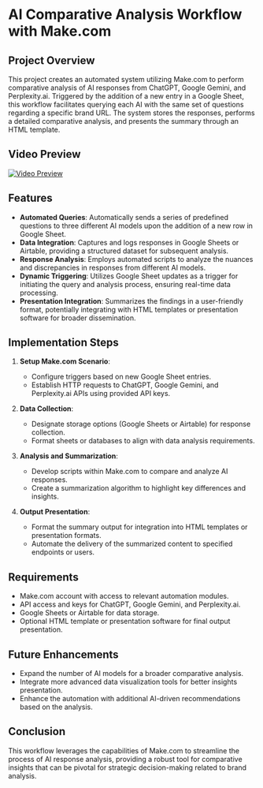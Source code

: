 # AI Comparative Analysis Workflow with Make.com

## Project Overview

This project creates an automated system utilizing Make.com to perform comparative analysis of AI responses from ChatGPT, Google Gemini, and Perplexity.ai. Triggered by the addition of a new entry in a Google Sheet, this workflow facilitates querying each AI with the same set of questions regarding a specific brand URL. The system stores the responses, performs a detailed comparative analysis, and presents the summary through an HTML template.

## Video Preview

[![Video Preview](https://github.com/zima-0201/Project-Images/blob/main/video%20preview/Brand-Analysis-AI-Workflow.jpeg)](https://brand-car.s3.eu-north-1.amazonaws.com/Four+Seasons/Brand-Analysis-AI-Workflow.mp4)

## Features

- **Automated Queries**: Automatically sends a series of predefined questions to three different AI models upon the addition of a new row in Google Sheet.
- **Data Integration**: Captures and logs responses in Google Sheets or Airtable, providing a structured dataset for subsequent analysis.
- **Response Analysis**: Employs automated scripts to analyze the nuances and discrepancies in responses from different AI models.
- **Dynamic Triggering**: Utilizes Google Sheet updates as a trigger for initiating the query and analysis process, ensuring real-time data processing.
- **Presentation Integration**: Summarizes the findings in a user-friendly format, potentially integrating with HTML templates or presentation software for broader dissemination.

## Implementation Steps

1. **Setup Make.com Scenario**:
   - Configure triggers based on new Google Sheet entries.
   - Establish HTTP requests to ChatGPT, Google Gemini, and Perplexity.ai APIs using provided API keys.

2. **Data Collection**:
   - Designate storage options (Google Sheets or Airtable) for response collection.
   - Format sheets or databases to align with data analysis requirements.

3. **Analysis and Summarization**:
   - Develop scripts within Make.com to compare and analyze AI responses.
   - Create a summarization algorithm to highlight key differences and insights.

4. **Output Presentation**:
   - Format the summary output for integration into HTML templates or presentation formats.
   - Automate the delivery of the summarized content to specified endpoints or users.

## Requirements

- Make.com account with access to relevant automation modules.
- API access and keys for ChatGPT, Google Gemini, and Perplexity.ai.
- Google Sheets or Airtable for data storage.
- Optional HTML template or presentation software for final output presentation.

## Future Enhancements

- Expand the number of AI models for a broader comparative analysis.
- Integrate more advanced data visualization tools for better insights presentation.
- Enhance the automation with additional AI-driven recommendations based on the analysis.

## Conclusion

This workflow leverages the capabilities of Make.com to streamline the process of AI response analysis, providing a robust tool for comparative insights that can be pivotal for strategic decision-making related to brand analysis.
